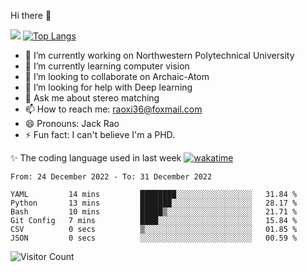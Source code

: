Hi there 👋

![](https://github-readme-stats.vercel.app/api?username=Raohaocheng)
[![Top Langs](https://github-readme-stats.vercel.app/api/top-langs/?username=Raohaocheng&layout=compact)](https://github.com/anuraghazra/github-readme-stats)

- 🔭 I’m currently working on Northwestern Polytechnical University
- 🌱 I’m currently learning computer vision
- 👯 I’m looking to collaborate on Archaic-Atom
- 🤔 I’m looking for help with Deep learning
- 💬 Ask me about stereo matching
- 📫 How to reach me: raoxi36@foxmail.com
- 😄 Pronouns: Jack Rao
- ⚡ Fun fact: I can't believe I'm a PHD.

✨ The coding language used in last week [![wakatime](https://wakatime.com/badge/user/51ec5ec7-4742-4243-9eea-732ade32c0b7.svg)](https://wakatime.com/@51ec5ec7-4742-4243-9eea-732ade32c0b7)
<!--START_SECTION:waka-->

```text
From: 24 December 2022 - To: 31 December 2022

YAML         14 mins         ████████░░░░░░░░░░░░░░░░░   31.84 %
Python       13 mins         ███████░░░░░░░░░░░░░░░░░░   28.17 %
Bash         10 mins         █████▒░░░░░░░░░░░░░░░░░░░   21.71 %
Git Config   7 mins          ████░░░░░░░░░░░░░░░░░░░░░   15.84 %
CSV          0 secs          ▒░░░░░░░░░░░░░░░░░░░░░░░░   01.85 %
JSON         0 secs          ░░░░░░░░░░░░░░░░░░░░░░░░░   00.59 %
```

<!--END_SECTION:waka-->

![Visitor Count](https://profile-counter.glitch.me/Raohaocheng/count.svg)
